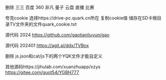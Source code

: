 删除 三三  百度  360 非凡  量子  云盘  直播  比赛  


夸克cookie 选择https://drive-pc.quark.cn所在 复制cookie值  储存在SD卡根目录TV文件夹的文件quark_cookie.txt

源代码  2024
https://github.com/gaotianliuyun/gao


源代码 202401
https://agit.ai/ddx/TVBox



删除 js.json和cat/js下的两个YQK文件才能自定义


其他源码https://jihulab.com/xuanzhuapp/xzys
       https://gitee.com/guot54/YGBH777
